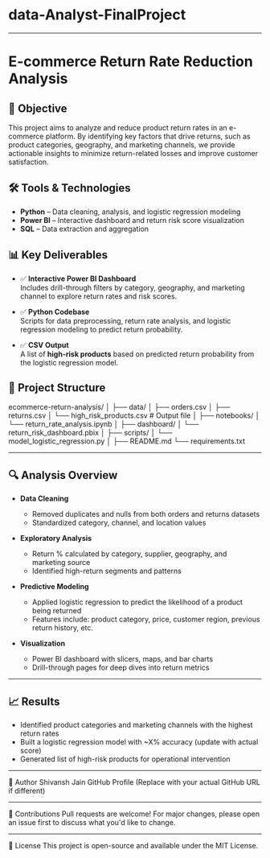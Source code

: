 # data-Analyst-FinalProject

________________________________________
# E-commerce Return Rate Reduction Analysis

## 📌 Objective
This project aims to analyze and reduce product return rates in an e-commerce platform. By identifying key factors that drive returns, such as product categories, geography, and marketing channels, we provide actionable insights to minimize return-related losses and improve customer satisfaction.

## 🛠️ Tools & Technologies
- **Python** – Data cleaning, analysis, and logistic regression modeling  
- **Power BI** – Interactive dashboard and return risk score visualization  
- **SQL** – Data extraction and aggregation

## 📊 Key Deliverables
- ✅ **Interactive Power BI Dashboard**  
   Includes drill-through filters by category, geography, and marketing channel to explore return rates and risk scores.
  
- ✅ **Python Codebase**  
   Scripts for data preprocessing, return rate analysis, and logistic regression modeling to predict return probability.

- ✅ **CSV Output**  
   A list of **high-risk products** based on predicted return probability from the logistic regression model.


## 📂 Project Structure

ecommerce-return-analysis/
│
├── data/
│ ├── orders.csv
│ ├── returns.csv
│ └── high_risk_products.csv # Output file
│
├── notebooks/
│ └── return_rate_analysis.ipynb
│
├── dashboard/
│ └── return_risk_dashboard.pbix
│
├── scripts/
│ └── model_logistic_regression.py
│
├── README.md
└── requirements.txt

---

## 🔍 Analysis Overview

- **Data Cleaning**  
  - Removed duplicates and nulls from both orders and returns datasets  
  - Standardized category, channel, and location values

- **Exploratory Analysis**  
  - Return % calculated by category, supplier, geography, and marketing source  
  - Identified high-return segments and patterns

- **Predictive Modeling**  
  - Applied logistic regression to predict the likelihood of a product being returned  
  - Features include: product category, price, customer region, previous return history, etc.

- **Visualization**  
  - Power BI dashboard with slicers, maps, and bar charts  
  - Drill-through pages for deep dives into return metrics

---

## 📈 Results
- Identified product categories and marketing channels with the highest return rates  
- Built a logistic regression model with ~X% accuracy (update with actual score)  
- Generated list of high-risk products for operational intervention


________________________________________
👤 Author
Shivansh Jain
GitHub Profile (Replace with your actual GitHub URL if different)
________________________________________
🙌 Contributions
Pull requests are welcome! For major changes, please open an issue first to discuss what you'd like to change.
________________________________________
📜 License
This project is open-source and available under the MIT License.
